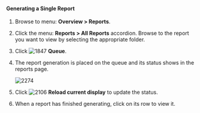 #### Generating a Single Report

1. Browse to menu: **Overview > Reports**.

2. Click the menu: **Reports > All Reports** accordion. Browse to the report you want to view by selecting the appropriate folder.

3. Click ![1847](../images/1847.png) **Queue**.

4. The report generation is placed on the queue and its status shows in the reports page.

    ![2274](../images/2274.png)

5. Click ![2106](../images/2106.png) **Reload current display** to update the status.

6. When a report has finished generating, click on its row to view it.
